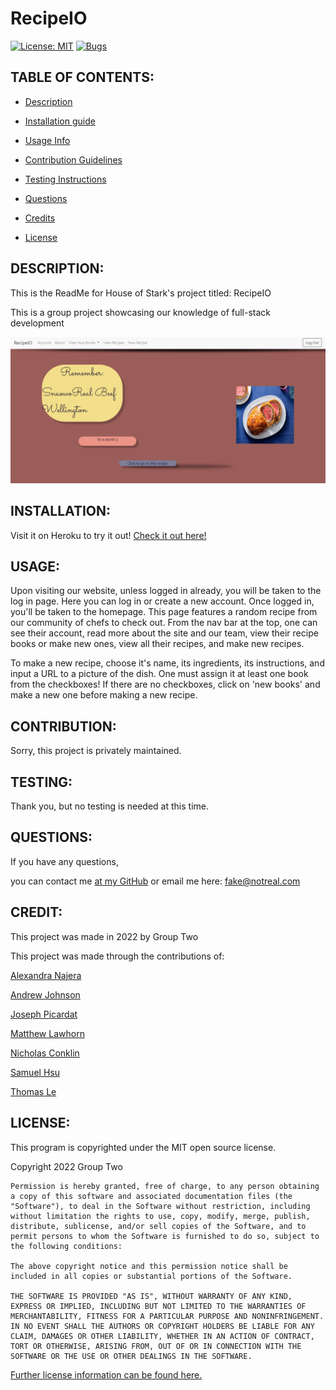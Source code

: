 # RecipeIO
  [![License: MIT](https://img.shields.io/badge/License-MIT-yellow.svg)](https://opensource.org/licenses/MIT)
  [![Bugs](https://img.shields.io/github/issues/Lawhornmatt/RecipeIO/bug.svg)](https://github.com/Lawhornmatt/RecipeIO/issues)

## TABLE OF CONTENTS:

* [Description](#description)

* [Installation guide](#installation) 

* [Usage Info](#usage) 

* [Contribution Guidelines](#contribution) 

* [Testing Instructions](#testing) 

* [Questions](#questions)

* [Credits](#credit)

* [License](#license)

<a name="description"></a>

## DESCRIPTION:

This is the ReadMe for House of Stark's project titled: RecipeIO

This is a group project showcasing our knowledge of full-stack development

<img src='./public/images/6-10-22_RIOscreenshot.png' alt='A screenshot of the homepage of House of Starks Project 2: RecipeIO'/>

<a name="installation"></a>

## INSTALLATION:

Visit it on Heroku to try it out! <a target="_blank" rel="noopener noreferrer" href="https://recipeio-project2.herokuapp.com/login">Check it out here!</a>

<a name="usage"></a>

## USAGE:

Upon visiting our website, unless logged in already, you will be taken to the log in page. Here you can log in or create a new account. Once logged in, you'll be taken to the homepage. This page features a random recipe from our community of chefs to check out. From the nav bar at the top, one can see their account, read more about the site and our team, view their recipe books or make new ones, view all their recipes, and make new recipes. 

To make a new recipe, choose it's name, its ingredients, its instructions, and input a URL to a picture of the dish. One must assign it at least one book from the checkboxes! If there are no checkboxes, click on 'new books' and make a new one before making a new recipe.

<a name="contribution"></a>

## CONTRIBUTION:

Sorry, this project is privately maintained.

<a name="testing"></a>

## TESTING:

Thank you, but no testing is needed at this time.

<a name="questions"></a>

## QUESTIONS:

If you have any questions,

you can contact me <a target="_blank" rel="noopener noreferrer" href="https://github.com/Lawhornmatt">at my GitHub</a> or email me here: fake@notreal.com

<a name="credit"></a>

## CREDIT:

This project was made in 2022 by Group Two

This project was made through the contributions of:


<a target="_blank" rel="noopener noreferrer" href="https://github.com/alexyn26">Alexandra Najera</a>

<a target="_blank" rel="noopener noreferrer" href="https://github.com/Chueg">Andrew Johnson</a>

<a target="_blank" rel="noopener noreferrer" href="https://github.com/josephpicardat">Joseph Picardat</a>

<a target="_blank" rel="noopener noreferrer" href="https://github.com/Lawhornmatt">Matthew Lawhorn</a>

<a target="_blank" rel="noopener noreferrer" href="https://github.com/RelentlessNC">Nicholas Conklin</a>

<a target="_blank" rel="noopener noreferrer" href="https://github.com/sky19930112">Samuel Hsu</a>

<a target="_blank" rel="noopener noreferrer" href="https://github.com/Thomasple13">Thomas Le</a>

<a name="license"></a>

## LICENSE:

This program is copyrighted under the MIT open source license.

Copyright 2022 Group Two

    Permission is hereby granted, free of charge, to any person obtaining a copy of this software and associated documentation files (the "Software"), to deal in the Software without restriction, including without limitation the rights to use, copy, modify, merge, publish, distribute, sublicense, and/or sell copies of the Software, and to permit persons to whom the Software is furnished to do so, subject to the following conditions:
    
    The above copyright notice and this permission notice shall be included in all copies or substantial portions of the Software.
    
    THE SOFTWARE IS PROVIDED "AS IS", WITHOUT WARRANTY OF ANY KIND, EXPRESS OR IMPLIED, INCLUDING BUT NOT LIMITED TO THE WARRANTIES OF MERCHANTABILITY, FITNESS FOR A PARTICULAR PURPOSE AND NONINFRINGEMENT. IN NO EVENT SHALL THE AUTHORS OR COPYRIGHT HOLDERS BE LIABLE FOR ANY CLAIM, DAMAGES OR OTHER LIABILITY, WHETHER IN AN ACTION OF CONTRACT, TORT OR OTHERWISE, ARISING FROM, OUT OF OR IN CONNECTION WITH THE SOFTWARE OR THE USE OR OTHER DEALINGS IN THE SOFTWARE.

[Further license information can be found here.](https://opensource.org/licenses/MIT)

